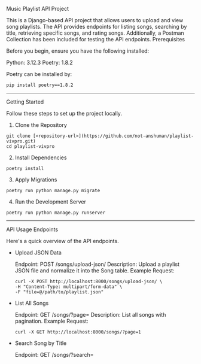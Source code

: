 Music Playlist API Project

This is a Django-based API project that allows users to upload and view song playlists. The API provides endpoints for listing songs, searching by title, retrieving specific songs, and rating songs. Additionally, a Postman Collection has been included for testing the API endpoints.
Prerequisites

Before you begin, ensure you have the following installed:

Python: 3.12.3
Poetry: 1.8.2

Poetry can be installed by:
```
pip install poetry==1.8.2
```

----------------------------------------------------------------------------------------------

Getting Started

Follow these steps to set up the project locally.
1. Clone the Repository

```
git clone [<repository-url>](https://github.com/not-anshuman/playlist-vivpro.git)
cd playlist-vivpro
```

2. Install Dependencies

```
poetry install
```

3. Apply Migrations

```
poetry run python manage.py migrate
```

4. Run the Development Server

```
poetry run python manage.py runserver
```

----------------------------------------------------------------------------------------------

API Usage
Endpoints

Here's a quick overview of the API endpoints.

- Upload JSON Data

  Endpoint: POST /songs/upload-json/
  Description: Upload a playlist JSON file and normalize it into the Song table.
  Example Request:
  ```
  curl -X POST http://localhost:8000/songs/upload-json/ \
  -H "Content-Type: multipart/form-data" \
  -F "file=@/path/to/playlist.json"
  ```

- List All Songs

  Endpoint: GET /songs/?page=<number>
  Description: List all songs with pagination.
  Example Request:
  ```
  curl -X GET http://localhost:8000/songs/?page=1
  ```

- Search Song by Title

  Endpoint: GET /songs/?search=<title>
  Description: Search songs by title.
  Example Request:
  ```
  curl -X GET http://localhost:8000/songs/?search=3AM
  ```

- Retrieve a Specific Song

  Endpoint: GET /songs/{id}/
  Description: Retrieve a specific song by ID.
  Example Request:
  ```
  curl -X GET http://localhost:8000/songs/5vYA1mW9g2Coh1HUFUSmlb/
  ```

- Rate a Song

  Endpoint: POST /rate-song/{id}/
  Description: Rate a song (1-5 stars).
  Example Request:
  ```
  curl -X POST http://localhost:8000/rate-song/5vYA1mW9g2Coh1HUFUSmlb/ \
  -H "Content-Type: application/json" \
  -d '{
    "rating": 5
  }'
  ```

----------------------------------------------------------------------------------------------

Postman Collection

To simplify testing, a Postman Collection is included:

  Import the Collection:
      Open Postman.
      Click Import.
      Select the JSON file: Music Playlist API.postman_collection.json.
  Use the Predefined Requests to interact with the API.
